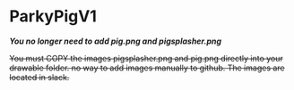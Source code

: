 # ParkyPigV1

***You no longer need to add pig.png and pigsplasher.png***


~~You must COPY the images pigsplasher.png and pig.png directly into your drawable folder. no way to add images manually to github. The images are located in slack.~~
